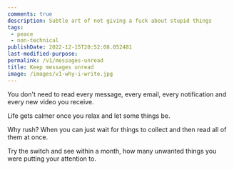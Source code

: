 ```yaml
---
comments: true
description: Subtle art of not giving a fuck about stupid things
tags:
 - peace
 - non-technical
publishDate: 2022-12-15T20:52:08.052481
last-modified-purpose:
permalink: /v1/messages-unread
title: Keep messages unread
image: /images/v1-why-i-write.jpg
---
```


You don't need to read every message, every email, every notification and every new video you receive.

Life gets calmer once you relax and let some things be.

Why rush? When you can just wait for things to collect and then read all of them at once.

Try the switch and see within a month, how many unwanted things you were putting your attention to.